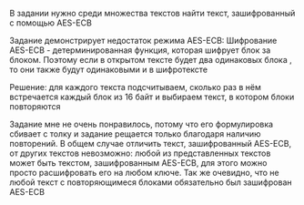 В задании нужно среди множества текстов найти текст, зашифрованный с помощью AES-ECB

Задание демонстрирует недостаток режима AES-ECB:
Шифрование AES-ECB - детерминированная функция, которая шифрует блок за блоком. 
Поэтому если в открытом тексте будет два одинаковых блока , то они также будут одинаковыми и в шифротексте  

Решение: для каждого текста подсчитываем, сколько раз в нём встречается каждый блок из 16 байт и выбираем текст, в котором блоки повторяются

Задание мне не очень понравилось, потому что его формулировка сбивает с толку и задание рещается только благодаря наличию повторений. 
В общем случае отличить текст, зашифрованный AES-ECB, от других текстов невозможно: любой из представленных текстов может быть текстом, зашифрованным AES-ECB, для этого можно просто расшифровать его на любом ключе. Так же очевидно, что не любой текст с повторяющимеся блоками обязательно был зашифрован AES-ECB


